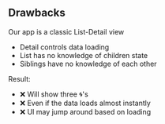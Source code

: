 ## Drawbacks

Our app is a classic List-Detail view

- Detail controls data loading
- List has no knowledge of children state
- Siblings have no knowledge of each other

Result:

- ❌ Will show three 🌀's
- ❌ Even if the data loads almost instantly
- ❌ UI may jump around based on loading
